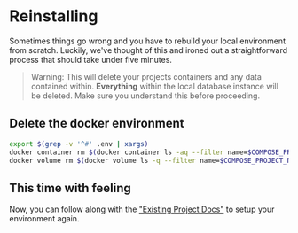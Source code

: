# Reinstalling

Sometimes things go wrong and you have to rebuild your local environment from scratch. Luckily, we've thought of this and ironed out a straightforward process that should take under five minutes.

> Warning: This will delete your projects containers and any data contained within. **Everything** within the local database instance will be deleted. Make sure you understand this before proceeding.

## Delete the docker environment

```bash
export $(grep -v '^#' .env | xargs)
docker container rm $(docker container ls -aq --filter name=$COMPOSE_PROJECT_NAME*)
docker volume rm $(docker volume ls -q --filter name=$COMPOSE_PROJECT_NAME*)
```

## This time with feeling
Now, you can follow along with the ["Existing Project Docs"](./existing-project.md) to setup your environment again.

